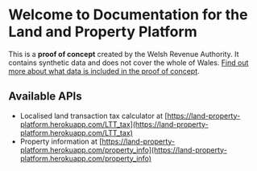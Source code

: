 # Welcome to Documentation for the Land and Property Platform

This is a **proof of concept** created by the Welsh Revenue Authority. It contains synthetic data and does not cover the whole of Wales. [Find out more about what data is included in the proof of concept](https://land-property-platform.herokuapp.com/poc-data).

## Available APIs

* Localised land transaction tax calculator at 
[https://land-property-platform.herokuapp.com/LTT_tax](https://land-property-platform.herokuapp.com/LTT_tax)
* Property information at 
[https://land-property-platform.herokuapp.com/property_info](https://land-property-platform.herokuapp.com/property_info)


